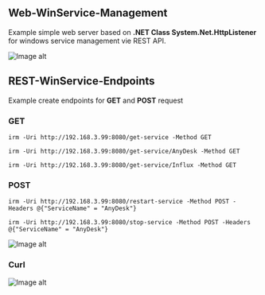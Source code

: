## Web-WinService-Management

Example simple web server based on **.NET Class System.Net.HttpListener** for windows service management vie REST API.

![Image alt](https://github.com/Lifailon/Web-WinServiceMan/blob/rsa/Web-WinService-Management.jpg)

## REST-WinService-Endpoints

Example create endpoints for **GET** and **POST** request

### GET

`irm -Uri http://192.168.3.99:8080/get-service -Method GET`

`irm -Uri http://192.168.3.99:8080/get-service/AnyDesk -Method GET`

`irm -Uri http://192.168.3.99:8080/get-service/Influx -Method GET`

### POST

`irm -Uri http://192.168.3.99:8080/restart-service -Method POST -Headers @{"ServiceName" = "AnyDesk"}`

`irm -Uri http://192.168.3.99:8080/stop-service -Method POST -Headers @{"ServiceName" = "AnyDesk"}`

![Image alt](https://github.com/Lifailon/Web-WinServiceMan/blob/rsa/REST-WinService-Endpoints.jpg)

### Curl

![Image alt](https://github.com/Lifailon/WinService-Management/blob/rsa/Curl-GET.jpg)

